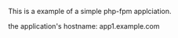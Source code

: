 

This is a example of a simple php-fpm applciation.

the application's hostname:  app1.example.com
